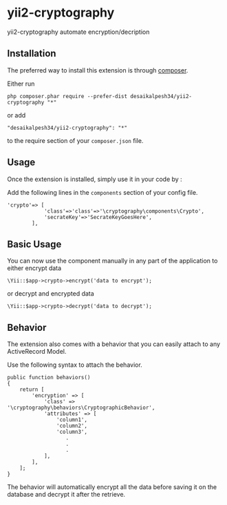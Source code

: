 yii2-cryptography 
==================
yii2-cryptography automate encryption/decription

Installation
------------

The preferred way to install this extension is through [composer](http://getcomposer.org/download/).

Either run

```
php composer.phar require --prefer-dist desaikalpesh34/yii2-cryptography "*"
```

or add

```
"desaikalpesh34/yii2-cryptography": "*"
```

to the require section of your `composer.json` file.


Usage
-----

Once the extension is installed, simply use it in your code by  :

Add the following lines in the ```components``` section of your config file.

```
'crypto'=> [
		    'class'=>'class'=>'\cryptography\components\Crypto',
		    'secrateKey'=>'SecrateKeyGoesHere',
	    ],
```

Basic Usage
-----

You can now use the component manually in any part of the application to either encrypt data

```
\Yii::$app->crypto->encrypt('data to encrypt');
```

or decrypt and encrypted data

```
\Yii::$app->crypto->decrypt('data to decrypt');
```


Behavior
--------

The extension also comes with a behavior that you can easily attach to any ActiveRecord Model.

Use the following syntax to attach the behavior.

```
public function behaviors()
{
    return [
        'encryption' => [
            'class' => '\cryptography\behaviors\CryptographicBehavior',
            'attributes' => [
                'column1',
                'column2',
				'column3',
				   .
				   .
				   .
            ],
        ],
    ];
}
```

The behavior will automatically encrypt all the data before saving it on the database and decrypt it after the retrieve.